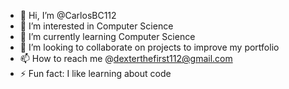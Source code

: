 - 👋 Hi, I’m @CarlosBC112
- 👀 I’m interested in Computer Science
- 🌱 I’m currently learning Computer Science
- 💞️ I’m looking to collaborate on projects to improve my portfolio
- 📫 How to reach me @dexterthefirst112@gmail.com
- ⚡ Fun fact: I like learning about code

<!---
CarlosBC112/CarlosBC112 is a ✨ special ✨ repository because its `README.md` (this file) appears on your GitHub profile.
You can click the Preview link to take a look at your changes.
--->
